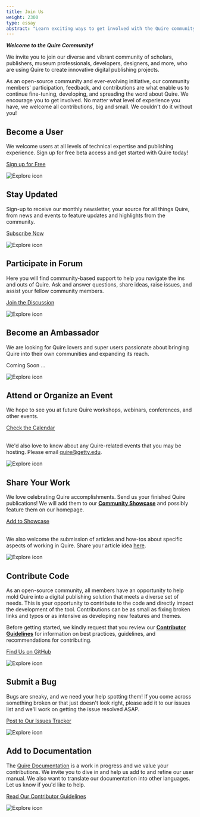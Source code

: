 ```yaml
---
title: Join Us
weight: 2300
type: essay
abstract: "Learn exciting ways to get involved with the Quire community"
---
```


***Welcome to the Quire Community!***

We invite you to join our diverse and vibrant community of scholars, publishers, museum professionals, developers, designers, and more, who are using Quire to create innovative digital publishing projects.

As an open-source community and ever-evolving initiative, our community members' participation, feedback, and contributions are what enable us to continue fine-tuning, developing, and spreading the word about Quire. We encourage you to get involved. No matter what level of experience you have, we welcome all contributions, big and small. We couldn't do it without you!

<div class="image-list">

## Become a User

We welcome users at all levels of technical expertise and publishing experience. Sign up for free beta access and get started with Quire today!

<div class="action-button">

[Sign up for Free](https://docs.google.com/forms/d/e/1FAIpQLScKOJEq9ivhwizmdazjuhxBII-s-5SUsnerWmyF8VteeeRBhA/viewform)

</div>

![Explore icon](/img/illustrations/undraw_add_user_ipe3.png)

</div>
<div class="image-list">

## Stay Updated

Sign-up to receive our monthly newsletter, your source for all things Quire, from news and events to feature updates and highlights from the community.

<div class="action-button">

[Subscribe Now](http://eepurl.com/hg8ROf)

</div>

![Explore icon](/img/illustrations/undraw_Newsletter_re_wrob.png)

</div>
<div class="image-list">

## Participate in Forum

Here you will find community-based support to help you navigate the ins and outs of Quire. Ask and answer questions, share ideas, raise issues, and assist your fellow community members.

<div class="action-button">

[Join the Discussion](https://github.com/thegetty/quire/discussions)

</div>

![Explore icon](/img/illustrations/undraw_team_chat_y27k.png)

</div>
<div class="image-list">

## Become an Ambassador

We are looking for Quire lovers and super users passionate about bringing Quire into their own communities and expanding its reach.

<div class="action-button coming-soon">

Coming Soon ...

</div>

![Explore icon](/img/illustrations/undraw_certification_aif8.png)

</div>
<div class="image-list">

## Attend or Organize an Event

We hope to see you at future Quire workshops, webinars, conferences, and other events.

<div class="action-button">

[Check the Calendar](/community/news-events/)

</div>

<br> We'd also love to know about any Quire-related events that you may be hosting. Please email [quire@getty.edu](mailto:quire@getty.edu).

![Explore icon](/img/illustrations/undraw_events_2p66.png)

</div>
<div class="image-list">

## Share Your Work

We love celebrating Quire accomplishments. Send us your finished Quire publications! We will add them to our **[Community Showcase](/community/community-showcase/)** and possibly feature them on our homepage.

<div class="action-button">

[Add to Showcase](https://docs.google.com/forms/d/1R3mOLgsJCw9vx7PQJlVy8w1TRwgxFMWUiOo8TtuSI_A/edit)

</div>

<br> We also welcome the submission of articles and how-tos about specific aspects of working in Quire. Share your article idea [here](https://github.com/thegetty/quire/issues/new).

![Explore icon](/img/illustrations/undraw_organize_resume_utk5.png)

</div>
<div class="image-list">

## Contribute Code

As an open-source community, all members have an opportunity to help mold Quire into a digital publishing solution that meets a diverse set of needs. This is your opportunity to contribute to the code and directly impact the development of the tool. Contributions can be as small as fixing broken links and typos or as intensive as developing new features and themes.

Before getting started, we kindly request that you review our **[Contributor Guidelines](https://github.com/thegetty/quire/blob/master/CONTRIBUTING.md)** for information on best practices, guidelines, and recommendations for contributing.

<div class="action-button">

[Find Us on GitHub](https://github.com/thegetty/quire/)

</div>

![Explore icon](/img/illustrations/undraw_code_typing_7jnv.png)

</div>
<div class="image-list">

## Submit a Bug

Bugs are sneaky, and we need your help spotting them! If you come across something broken or that just doesn't look right, please add it to our issues list and we'll work on getting the issue resolved ASAP.

<div class="action-button">

[Post to Our Issues Tracker](https://github.com/thegetty/quire/issues/)

</div>

![Explore icon](/img/illustrations/undraw_bug_fixing_oc7a.png)

</div>
<div class="image-list">

## Add to Documentation

The [Quire Documentation](/documentation/) is a work in progress and we value your contributions. We invite you to dive in and help us add to and refine our user manual. We also want to translate our documentation into other languages. Let us know if you'd like to help.

<div class="action-button">

[Read Our Contributor Guidelines](https://github.com/thegetty/quire/blob/master/CONTRIBUTING.md)

</div>

![Explore icon](/img/illustrations/undraw_add_document_0hek.png)

</div>
